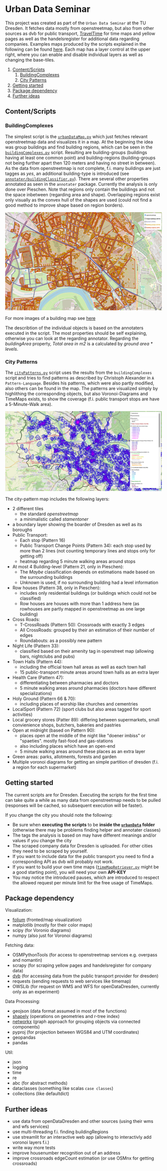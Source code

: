 # Urban Data Seminar

This project was created as part of the `Urban Data Seminar` at the TU Dresden.
It fetches data mostly from openstreetmap, but also from other sources as dvb for public transport, [TravelTime](https://app.traveltimeplatform.com/) for time maps and yellow pages as well as the handelsregister for additional data regarding companies. 
Examples maps produced by the scripts explained in the following can be found [here](example_maps/).
Each map has a layer control at the upper right, where you can enable and disable individual layers as well as changing the base-tiles.

1. [Content/Scripts](#contentscripts)
    1. [BuildingComplexes](#buildingcomplexes)
    2. [City Patterns](#city-patterns) 
2. [Getting started](#getting-started)    
3. [Package dependency](#package-dependency)         
4. [Further ideas](#further-ideas)

## Content/Scripts

### BuildingComplexes
The simplest script is the [`urbanDataMap.py`](urbanData/urbanDataMap.py) which just fetches relevant openstreetmap data and visualizes it in a map. 
At the beginning the idea was group buildings and find building regions, which can be seen in the [`buildingComplexes.py`](urbanData/buildingComplexes.py) script.
Resulting are building-groups (buildings having at least one common point) and building-regions (building-groups not being further apart then 120 meters and having no street in between).
As the data from openstreetmap is not complete, f.i. many buildings are just tagges as _yes_, an additional building-type is introduced (see [`annotater/buildingClassifier.py`](urbanData/annotater/buildingClassifier.py)).
There are several other properties annotated as seen in the `annotater` package.
Currently the analysis is only done over Pieschen.
Note that regions only contain the buildings and not the space inbetween (regarding area and shape).
Overlapping regions exist only visually as the convex hull of the shapes are used (could not find a good method to improve shape based on region borders).

![Image of a building map](images/buildingMap.png)

For more images of a building map see [here](images/)

The describtion of the individual objects is based on the annotaters executed in the script.
The most properties should be self explaining, otherwise you can look at the regarding annotator.
Regarding the _buildingArea_ property, _Total area in m2_ is a calculated by _ground area * levels_.  

### City Patterns
The [`cityPatterns.py`](urbanData/cityPatterns.py) script uses the results from the `buildingComplexes` script and tries to find patterns as described by Christoph Alexander in `A Pattern-Language`.
Besides his patterns, which were also partly modified, also others can be found in the map. 
The patterns are visualized simply by highlithing the corresponding objects, but also Voronoi-Diagrams and TimeMaps exists, to show the coverage (f.i. public transport stops are have a 5-Minute-Walk area).

![Image of a cityPattern map](images/cityPatternExample.png)

The city-pattern map includes the following layers:
* 2 different tiles 
  * the standard _openstreetmap_ 
  * a minimalistic called _stamentoner_
* a boundary layer showing the boarder of Dresden as well as its boroughs
* Public Transport:
  * Each stop (Pattern 16)
  * Public Transport Change Points (Pattern 34): each stop used by more than 2 lines (not counting temporary lines and stops only for getting off)
  * heatmap regarding 5 minute walking areas around stops
* At most 4 Building-level (Pattern 21, only in Pieschen):
  * The _Maybe_ classification depends on estimations made based on the surrounding buildings
  * _Unknown_ is used, if no surrounding building had a level information
* Row houses (Pattern 38, only in Pieschen):
  * includes only residential buildings (or buildings which could not be classified)
  * Row houses are houses with more than 1 address here (as rowhouses are partly mapped in openstreetmap as one large building)
* Cross Roads:
  * T-CrossRoads (Pattern 50): Crossroads with exactly 3 edges
  * All CrossRoads: grouped by their an estimation of their number of edges
  * Roundabouts: as a possibly new pattern
* Night Life (Pattern 33):
  * classified based on their amenity tag in openstreet map (allowing bars, nightclubs and pubs)
* Town Halls (Pattern 44):
  * including the official town hall areas as well as each town hall
  * 15 public-transport minute areas around town halls as an extra layer
* Health Care (Pattern 47):
  * differentiating between pharmacies and doctors
  * 5 minute walking areas around pharmacies (doctors have different specializations)
* Holy Ground (Pattern 66 & 70):
  * including places of worship like churches and cementries
* LocalSport (Pattern 72) (sport clubs but also areas tagged for sport activities)
* Local grocery stores (Patter 89): differing between supermarkets, small convienience shops, butchers, bakeries and pastries
* Open at midnight (based on Pattern 90):
  * places open at the middle of the night like "doener imbiss" or "spaeties". mostly fast-food and gas-stations
  * also including places which have an open-end
  * 5 minute walking areas around these places as an extra layer
* Green areas: parks, allotments, forests and garden
* Multiple voronoi diagrams for getting an simple partition of dresden (f.i. a region for each supermarket) 


## Getting started

The current scripts are for Dresden.
Executing the scripts for the first time can take quite a while as many data from openstreetmap needs to be pulled (responses will be cached, so subsequent execution will be faster).

If you change the city you should note the following:
* Be sure when __executing the scripts__ to be __inside the [`urbanData`](/urbanData) folder__ (otherwise there may be problems finding helper and annotater classes)
* The tags the analysis is based on may have different meanings and/or values if you change the city 
* The scraped company data for Dresden is uploaded. For other cities they need to be scraped by yourself.
* If you want to include data for the public transport you need to find a corresponding API as dvb will probably not work. 
* If you want to build your own time maps ([`timeMapRetriever.py`](urbanData/timeMapRetriever.py) might be a good starting point), you will need your own __API-KEY__
* You may notice the introduced pauses, which are introduced to respect the allowed request per minute limit for the free usage of TimeMaps.

 

## Package dependency 

Visualization:
- [folium](https://github.com/python-visualization/folium) (fronted/map visualization)
- matplotlib (mostly for their color maps)
- scipy (for Voronio diagrams)
- numpy (also just for Voronoi diagrams)

Fetching data:
- OSMPythonTools (for access to openstreetmap services e.g. overpass and nomantin)
- scrapy (for scraping yellow pages and handelsregister for company data)
- [dvb](https://github.com/kiliankoe/dvbpy) (for accessing data from the public transport provider for dresden)
- requests (sending requests to web services like timemap)
- OWSLib (for request on WMS and WFS for openDataDresden, currently only as an experiment)
  
Data Processing:
- geojson (data format assumed in most of the functions)
- [shapely](https://github.com/Toblerity/Shapely) (operations on geometries and r-tree index)
- [networkx](https://github.com/networkx/networkx) (graph approach for grouping objects via connected components)
- pyproj (for projection between WGS84 and UTM coordinates)
- geopandas
- pandas  

Util:
- json 
- logging
- time 
- re
- abc (for abstract methods)
- dataclasses (something like scalas `case classes`)
- collections (like defaultdict)

## Further ideas 

* use data from openDataDresden and other sources (using their wms and wfs services)
* use multi-threading f.i. finding buildingRegions
* use streamlit for an interactive web app (allowing to interactivly add voronoi layers f.i.)
* write way more tests
* improve housenumber recognition out of an address
* improve crossroads edgeCount estimation (or use OSMnx for getting crossroads)
